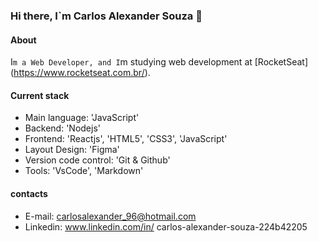 ### Hi there, I`m Carlos Alexander Souza 👋

#### About
I`m a Web Developer, and I`m studying web development at [RocketSeat] (https://www.rocketseat.com.br/).

#### Current stack
- Main language: 'JavaScript'
- Backend: 'Nodejs'
- Frontend: 'Reactjs', 'HTML5', 'CSS3', 'JavaScript'
- Layout Design: 'Figma'
- Version code control: 'Git & Github'
- Tools: 'VsCode', 'Markdown'

#### contacts
- E-mail: carlosalexander_96@hotmail.com
- Linkedin: www.linkedin.com/in/
carlos-alexander-souza-224b42205
